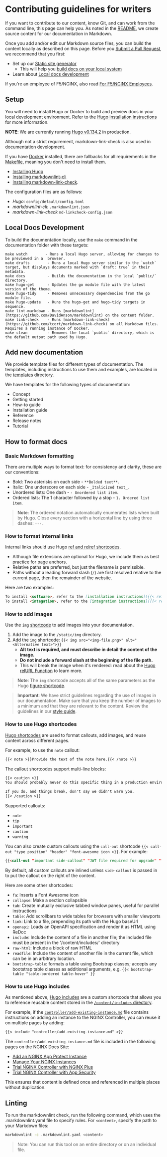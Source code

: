 # Contributing guidelines for writers

If you want to contribute to our content, know Git, and can work from the command line, this page can help you. As noted in the [README](./README.md), we create source content for our documentation in Markdown.

Once you add and/or edit our Markdown source files, you can build the content locally as described on this page.
Before you [Submit a Pull Request](#submit-a-pull-request), we recommend that you first:

- Set up our [Static site generator](#setup)
  - This will help you [build docs on your local system](#local-docs-development)
- Learn about [Local docs development](#local-docs-development)

If you're an employee of F5/NGINX, also read [For F5/NGINX Employees](./F5-NGINX-team-notes.md).

## Setup

You will need to install Hugo _or_ Docker to build and preview docs in your local development environment.
Refer to the [Hugo installation instructions](https://gohugo.io/getting-started/installing/) for more information.

**NOTE**: We are currently running [Hugo v0.134.2](https://github.com/gohugoio/hugo/releases/tag/v0.134.2) in production.


Although not a strict requirement, markdown-link-check is also used in documentation development.

If you have [Docker](https://www.docker.com/get-started/) installed, there are fallbacks for all requirements in the [Makefile](Makefile), meaning you don't need to install them.

- [Installing Hugo](https://gohugo.io/getting-started/installing/)
- [Installing markdownlint-cli](https://github.com/igorshubovych/markdownlint-cli?tab=readme-ov-file#installation)
- [Installing markdown-link-check](https://github.com/tcort/markdown-link-check?tab=readme-ov-file#installation).

The configuration files are as follows:

- *Hugo*: `config/default/config.toml`
- *markdownlint-cli*: `.markdownlint.json`
- *markdown-link-check* `md-linkcheck-config.json`

## Local Docs Development

To build the documentation locally, use the `make` command in the documentation folder with these targets:

```text
make watch        - Runs a local Hugo server, allowing for changes to be previewed in a  browser.
make drafts        - Runs a local Hugo server similar to the `watch` target, but displays documents marked with `draft: true` in their metadata.
make docs          - Builds the documentation in the local `public/` directory.
make hugo-get      - Updates the go module file with the latest version of the theme.
make hugo-tidy     - Removes unnecessary dependencies from the go module file.
make hugo-update   - Runs the hugo-get and hugo-tidy targets in sequence.
make lint-markdown - Runs [markdownlint](https://github.com/DavidAnson/markdownlint) on the content folder.
make link-check    - Runs [markdown-link-check](https://github.com/tcort/markdown-link-check) on all Markdown files. Requires a running instance of Docker.
make clean         - Removes the local `public` directory, which is the default output path used by Hugo.
```

## Add new documentation

We provide template files for different types of documentation. The templates, including instructions to use them and examples, are located in the [templates](templates) directory.

We have templates for the following types of documentation:
- Concept
- Getting started
- How-to guide
- Installation guide
- Reference
- Release notes
- Tutorial

## How to format docs

### Basic Markdown formatting

There are multiple ways to format text: for consistency and clarity, these are our conventions:

- Bold: Two asterisks on each side - `**Bolded text**`.
- Italic: One underscore on each side - `_Italicized text_`.
- Unordered lists: One dash - `- Unordered list item`.
- Ordered lists: The 1 character followed by a stop - `1. Ordered list item`.

> **Note**: The ordered notation automatically enumerates lists when built by Hugo.
Close every section with a horizontal line by using three dashes: `---`.

### How to format internal links

Internal links should use Hugo [ref and relref shortcodes](https://gohugo.io/content-management/cross-references/).

- Although file extensions are optional for Hugo, we include them as best practice for page anchors.
- Relative paths are preferred, but just the filename is permissible.
- Paths without a leading forward slash (`/`) are first resolved relative to the current page, then the remainder of the website.

Here are two examples:

```md
To install <software>, refer to the [installation instructions]({{< ref "install.md" >}}).
To install <integation>, refer to the [integration instructions]({{< relref "/integration/thing.md#section" >}}).
```

### How to add images

Use the `img` [shortcode](#using-hugo-shortcodes) to add images into your documentation.

1. Add the image to the `/static/img` directory.
1. Add the `img` shortcode:
    `{{< img src="<img-file.png>" alt="<Alternative text>">}}`
   - **Alt text is required, and must describe in detail the content of the image.**
   - **Do not include a forward slash at the beginning of the file path.**
   - This will break the image when it's rendered: read about the  [Hugo relURL Function](https://gohugo.io/functions/relurl/#input-begins-with-a-slash) to learn more.

> **Note**: The `img` shortcode accepts all of the same parameters as the Hugo [figure shortcode](https://gohugo.io/content-management/shortcodes/#figure).

> **Important**: We have strict guidelines regarding the use of images in our documentation. Make sure that you keep the number of images to a minimum and that they are relevant to the content. Review the guidelines in our [style guide](/templates/style-guide.md#guidelines-for-screenshots).

### How to use Hugo shortcodes

[Hugo shortcodes](https://github.com/nginxinc/nginx-hugo-theme/tree/main/layouts/shortcodes) are used to format callouts, add images, and reuse content across different pages.

For example, to use the `note` callout:

```md
{{< note >}}Provide the text of the note here.{{< /note >}}
```

The callout shortcodes support multi-line blocks:

```md
{{< caution >}}
You should probably never do this specific thing in a production environment.

If you do, and things break, don't say we didn't warn you.
{{< /caution >}}
```

Supported callouts:
- `note`
- `tip`
- `important`
- `caution`
- `warning`

You can also create custom callouts using the `call-out` shortcode `{{< call-out "type position" "header" "font-awesome icon >}}`. For example:

```md
{{<call-out "important side-callout" "JWT file required for upgrade" "fa fa-exclamation-triangle">}}
```

By default, all custom callouts are inlined unless `side-callout` is passed in to put the callout on the right of the content.

Here are some other shortcodes:

- `fa`: Inserts a Font Awesome icon
- `collapse`: Make a section collapsible
- `tab`: Create mutually exclusive tabbed window panes, useful for parallel instructions
- `table`: Add scrollbars to wide tables for browsers with smaller viewports
- `link`: Link to a file, prepending its path with the Hugo baseUrl
- `openapi`: Loads an OpenAPI specification and render it as HTML using ReDoc
- `include`: Include the content of a file in another file; the included file must be present in the '/content/includes/' directory
- `raw-html`: Include a block of raw HTML
- `readfile`: Include the content of another file in the current file, which can be in an arbitrary location.
- `bootstrap-table`: formats a table using Bootstrap classes; accepts any bootstrap table classes as additional arguments, e.g. `{{< bootstrap-table "table-bordered table-hover" }}`

### How to use Hugo includes

As mentioned above, [Hugo includes](https://gohugo.io/contribute/documentation/#include) are a custom shortcode that allows you to reference reusable content stored in the [`/content/includes` directory](https://github.com/nginx/documentation/tree/main/content/includes).

For example, if the [`controller/add-existing-instance.md`](https://github.com/nginx/documentation/blob/main/content/includes/controller/add-existing-instance.md) file contains instructions on adding an instance to the NGINX Controller, you can reuse it on multiple pages by adding:

```md
{{< include "controller/add-existing-instance.md" >}}
```

The `controller/add-existing-instance.md` file is included in the following pages on the NGINX Docs Site:

- [Add an NGINX App Protect Instance](https://github.com/nginx/documentation/blob/main/content/controller/infrastructure/instances/add-nap-instance.md?plain=1#L35)
- [Manage Your NGINX Instances](https://github.com/nginx/documentation/blob/main/content/controller/infrastructure/instances/manage-instances.md?plain=1#L29)
- [Trial NGINX Controller with NGINX Plus](https://github.com/nginx/documentation/blob/main/content/controller/admin-guides/install/try-nginx-controller.md?plain=1#L277)
- [Trial NGINX Controller with App Security](https://github.com/nginx/documentation/blob/main/content/controller/admin-guides/install/try-nginx-controller-app-sec.md?plain=1#L290)

This ensures that content is defined once and referenced in multiple places without duplication.

## Linting

To run the markdownlint check, run the following command, which uses the .markdownlint.yaml file to specify rules. For `<content>`, specify the path to your Markdown files:

```bash
markdownlint -c .markdownlint.yaml <content>
```

> Note: You can run this tool on an entire directory or on an individual file.

